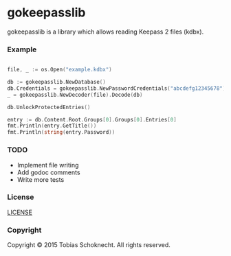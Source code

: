 gokeepasslib
============

gokeepasslib is a library which allows reading Keepass 2 files (kdbx).

### Example

```go

file, _ := os.Open("example.kdbx")

db := gokeepasslib.NewDatabase()
db.Credentials = gokeepasslib.NewPasswordCredentials("abcdefg12345678")
_ = gokeepasslib.NewDecoder(file).Decode(db)

db.UnlockProtectedEntries()

entry := db.Content.Root.Groups[0].Groups[0].Entries[0]
fmt.Println(entry.GetTitle())
fmt.Println(string(entry.Password))

```

### TODO

* Implement file writing
* Add godoc comments
* Write more tests

### License
[LICENSE](LICENSE)

### Copyright
Copyright &copy; 2015 Tobias Schoknecht. All rights reserved.